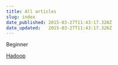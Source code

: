 ```yaml
---
title: All articles
slug: index
date_published: 2015-03-27T11:43:17.328Z
date_updated:   2015-03-27T11:43:17.326Z
---
```

Beginner

[Hadoop](https://devcenter.megam.io/2015/03/25/haddop_spark_multinode_setup/)

